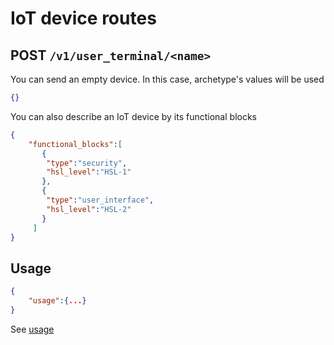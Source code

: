 # IoT device routes

## POST ```/v1/user_terminal/<name>```

You can send an empty device. In this case, archetype's values will be used

``` json
{}
```

You can also describe an IoT device by its functional blocks 

``` json
{
    "functional_blocks":[
       {
        "type":"security", 
        "hsl_level":"HSL-1"
       },
       {
        "type":"user_interface", 
        "hsl_level":"HSL-2"
       }
     ]
}
```

## Usage

``` json
{
    "usage":{...}
}
```

See [usage](usage.md)